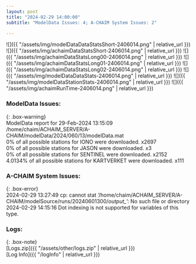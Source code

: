 ```yaml
---
layout: post
title: "2024-02-29 14:00:00"
subtitle: "ModelData Issues: 4; A-CHAIM System Issues: 2"

---
```


![]({{ "/assets/img/modelDataDataStatsShort-2406014.png" | relative_url }})
![]({{ "/assets/img/achaimDataStatsShort-2406014.png" | relative_url }})
![]({{ "/assets/img/achaimDataStatsLong00-2406014.png" | relative_url }})
![]({{ "/assets/img/achaimDataStatsLong01-2406014.png" | relative_url }})
![]({{ "/assets/img/achaimDataStatsLong02-2406014.png" | relative_url }})
![]({{ "/assets/img/modelDataDataStats-2406014.png" | relative_url }})
![]({{ "/assets/img/modelDataStationStats-2406014.png" | relative_url }})
![]({{ "/assets/img/achaimRunTime-2406014.png" | relative_url }})


### ModelData Issues:  
  
{: .box-warning}  
 ModelData report for 29-Feb-2024 13:15:09   
 /home/chaim/ACHAIM_SERVER/A-CHAIM/modelData/2024/060/13/modelData.mat   
 0% of all possible stations for IONO were downloaded. x2697   
 0% of all possible stations for JASON were downloaded. x3   
 0% of all possible stations for SENTINEL were downloaded. x2152   
 4.0134% of all possible stations for KARTVERKET were downloaded. x111   
  
### A-CHAIM System Issues:  
  
{: .box-error}  
2024-02-29 13:27:49 cp: cannot stat ‘/home/chaim/ACHAIM_SERVER/A-CHAIM/modelSource/runs/20240601300/*output_*’: No such file or directory  
2024-02-29 14:15:16 Dot indexing is not supported for variables of this type.  

### Logs:  
  
{: .box-note}  
[Logs.zip]({{ "/assets/other/logs.zip" | relative_url }})  
[Log Info]({{ "/logInfo" | relative_url }})  
